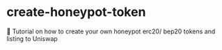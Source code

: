 # create-honeypot-token
💎 Tutorial on how to create your own honeypot erc20/ bep20 tokens and listing to Uniswap
